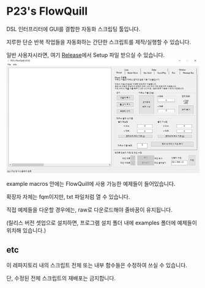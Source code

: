 # P23's FlowQuill
DSL 인터프리터에 GUI를 결합한 자동화 스크립팅 툴입니다.

지루한 단순 반복 작업들을 자동화하는 간단한 스크립트를 제작/실행할 수 있습니다.

일반 사용자시라면, 여기 [Release](https://github.com/PPPurple23/P23s_FlowQuill/releases)에서 Setup 파일 받으실 수 있습니다.
![v0.4 preview](preview.png)


example macros 안에는 FlowQuill에 사용 가능한 예제들이 들어있습니다.

확장자 자체는 fqm이지만, txt 파일처럼 열 수 있습니다. 

직접 예제들을 다운할 경우에는, raw로 다운로드해야 줄바꿈이 유지됩니다.

(릴리스 버전 셋업으로 설치하면, 프로그램 설치 폴더 내에 examples 폴더에 예제들이 위치해 있습니다.)



## etc
이 레파지토리 내의 스크립트 전체 또는 내부 함수들은 수정하여 쓰실 수 있습니다.

단, 수정된 전체 스크립트의 재배포는 금지합니다.
